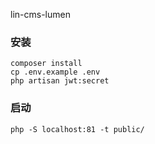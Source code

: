 lin-cms-lumen

### 安装
```
composer install
cp .env.example .env
php artisan jwt:secret
```
### 启动
```
php -S localhost:81 -t public/
```